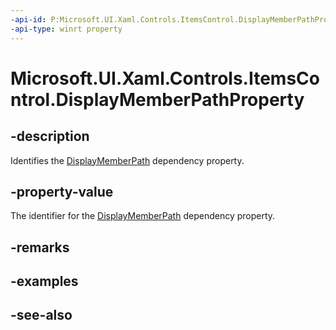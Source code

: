 ```yaml
---
-api-id: P:Microsoft.UI.Xaml.Controls.ItemsControl.DisplayMemberPathProperty
-api-type: winrt property
---
```


<!-- Property syntax
public Windows.UI.Xaml.DependencyProperty DisplayMemberPathProperty { get; }
-->

# Microsoft.UI.Xaml.Controls.ItemsControl.DisplayMemberPathProperty

## -description
Identifies the [DisplayMemberPath](itemscontrol_displaymemberpath.md) dependency property.

## -property-value
The identifier for the [DisplayMemberPath](itemscontrol_displaymemberpath.md) dependency property.

## -remarks

## -examples

## -see-also
